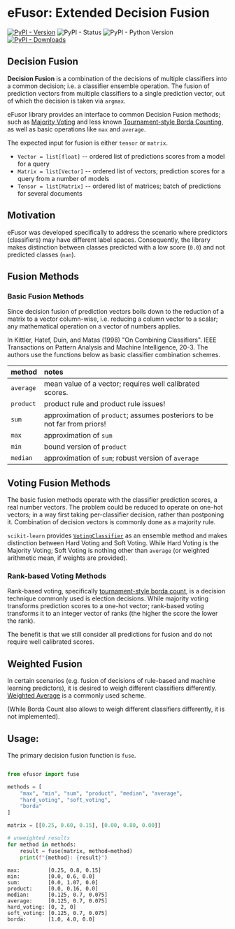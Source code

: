 # eFusor: Extended Decision Fusion

[![PyPI - Version](https://img.shields.io/pypi/v/efusor)](https://pypi.org/project/efusor/)
![PyPI - Status](https://img.shields.io/pypi/status/efusor)
![PyPI - Python Version](https://img.shields.io/pypi/pyversions/efusor)
[![PyPI - Downloads](https://img.shields.io/pypi/dm/efusor)](https://pypistats.org/packages/efusor/)

## Decision Fusion

__Decision Fusion__ is a combination of the decisions of multiple classifiers into a common decision;
i.e. a classifier ensemble operation.
The fusion of prediction vectors from multiple classifiers to a single prediction vector, 
out of which the decision is taken via `argmax`.

eFusor library provides an interface to common Decision Fusion methods;
such as [Majority Voting](https://en.wikipedia.org/wiki/Majority_rule) and 
less known [Tournament-style Borda Counting](https://en.wikipedia.org/wiki/Borda_count), 
as well as basic operations like `max` and `average`.

The expected input for fusion is either `tensor` or `matrix`.  

- `Vector = list[float]` -- ordered list of predictions scores from a model for a query
- `Matrix = list[Vector]` -- ordered list of vectors; prediction scores for a query from a number of models
- `Tensor = list[Matrix]` -- ordered list of matrices; batch of predictions for several documents

## Motivation

eFusor was developed specifically to address the scenario 
where predictors (classifiers) may have different label spaces. 
Consequently, the library makes distinction between classes predicted with a low score (`0.0`)
and not predicted classes (`nan`).

## Fusion Methods

### Basic Fusion Methods

Since decision fusion of prediction vectors boils down to 
the reduction of a matrix to a vector column-wise, 
i.e. reducing a column vector to a scalar; 
any mathematical operation on a vector of numbers applies.

In Kittler, Hatef, Duin, and Matas (1998) "On Combining Classifiers". 
IEEE Transactions on Pattern Analysis and Machine Intelligence, 20-3. 
The authors use the functions below as basic classifier combination schemes.


| method    | notes                                                                     |
|:----------|:--------------------------------------------------------------------------|
| `average` | mean value of a vector; requires well calibrated scores.                  |
| `product` | product rule and product rule issues!                                     |
| `sum`     | approximation of `product`; assumes posteriors to be not far from priors! |
| `max`     | approximation of `sum`                                                    |
| `min`     | bound version of `product`                                                |
| `median`  | approximation of `sum`; robust version of `average`                       |


## Voting Fusion Methods

The basic fusion methods operate with the classifier prediction scores, a real number vectors.
The problem could be reduced to operate on one-hot vectors;
in a way first taking per-classifier decision, rather than postponing it.
Combination of decision vectors is commonly done as a majority rule. 

`scikit-learn` provides [`VotingClassifier`](https://scikit-learn.org/stable/modules/ensemble.html#voting-classifier) 
as an ensemble method and makes distinction between Hard Voting and Soft Voting.
While Hard Voting is the Majority Voting;
Soft Voting is nothing other than `average` 
(or weighted arithmetic mean, if weights are provided).

### Rank-based Voting Methods

Rank-based voting, specifically [tournament-style borda count](https://en.wikipedia.org/wiki/Borda_count), 
is a decision technique commonly used is election decisions. 
While majority voting transforms prediction scores to a one-hot vector;
rank-based voting transforms it to an integer vector of ranks 
(the higher the score the lower the rank).

The benefit is that we still consider all predictions for fusion and 
do not require well calibrated scores.

## Weighted Fusion
In certain scenarios (e.g. fusion of decisions of rule-based and machine learning predictors),
it is desired to weigh different classifiers differently. 
[Weighted Average](https://en.wikipedia.org/wiki/Weighted_arithmetic_mean) is a commonly used scheme.

(While Borda Count also allows to weigh different classifiers differently, it is not implemented).

## Usage:

The primary decision fusion function is `fuse`. 

```python

from efusor import fuse

methods = [
    "max", "min", "sum", "product", "median", "average", 
    "hard_voting", "soft_voting", 
    "borda"
]

matrix = [[0.25, 0.60, 0.15], [0.00, 0.80, 0.00]]

# unweighted results
for method in methods:
    result = fuse(matrix, method=method)
    print(f"{method}: {result}")
```

```text
max:         [0.25, 0.8, 0.15]
min:         [0.0, 0.6, 0.0]
sum:         [0.0, 1.07, 0.0]
product:     [0.0, 0.16, 0.0]
median:      [0.125, 0.7, 0.075]
average:     [0.125, 0.7, 0.075]
hard_voting: [0, 2, 0]
soft_voting: [0.125, 0.7, 0.075]
borda:       [1.0, 4.0, 0.0]
```
